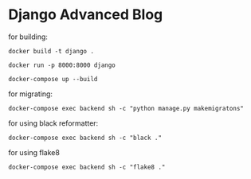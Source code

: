 # Django Advanced Blog


for building:
```
docker build -t django .

```

```
docker run -p 8000:8000 django
```

```
docker-compose up --build
```

for migrating:
```
docker-compose exec backend sh -c "python manage.py makemigratons"
```

for using black reformatter:
```
docker-compose exec backend sh -c "black ."
```

for using flake8
```
docker-compose exec backend sh -c "flake8 ."
```